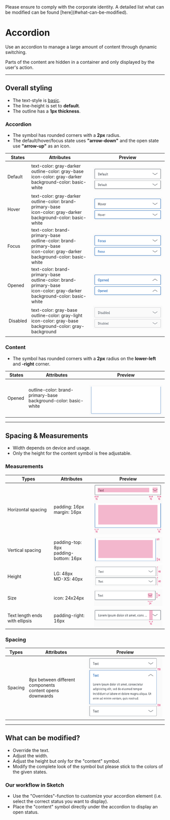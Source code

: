 <AlertInfo alertHeadline="Modifiable">
Please ensure to comply with the corporate identity. A detailed list what can be modified can be found [here](#what-can-be-modified).
</AlertInfo>

# Accordion

Use an accordion to manage a large amount of content through dynamic switching.

Parts of the content are hidden in a container and only displayed by the user's action.

---

## Overall styling

- The text-style is [basic](../../General/Typography/Typography.md#basic).
- The line-height is set to **default**.
- The outline has a **1px thickness**.


### Accordion

- The symbol has rounded corners with a **2px** radius.
- The default/hover/focus state uses **"arrow-down"** and the open state use **"arrow-up"** as an icon.

| States | Attributes | Preview |
|---|---|---|
| Default | text-color: gray-darker<br>outline-color: gray-base<br>icon-color: gray-darker<br>background-color: basic-white | ![accordion: default](assets/states/default@1x.png) |
| Hover | text-color: gray-darker<br>outline-color: brand-primary-base<br>icon-color: gray-darker<br>background-color: basic-white | ![accordion: hover](assets/states/hover@1x.png) |
| Focus | text-color: brand-primary-base<br>outline-color: brand-primary-base<br>icon-color: gray-darker<br>background-color: basic-white | ![accordion: focus](assets/states/focus@1x.png) |
| Opened | text-color: brand-primary-base<br>outline-color: brand-primary-base<br>icon-color: gray-darker<br>background-color: basic-white | ![accordion: opened](assets/states/opened@1x.png) |
| Disabled | text-color: gray-base<br>outline-color: gray-light<br>icon-color: gray-base<br>background-color: gray-background | ![accordion: disabled](assets/states/disabled@1x.png) |

### Content

- The symbol has rounded corners with a **2px** radius on the **lower-left** and **-right** corner.

| States | Attributes | Preview |
|---|---|---|
| Opened | outline-color: brand-primary-base<br>background-color: basic-white | ![content: opened](assets/content/opened@1x.png) |

---

## Spacing & Measurements

- Width depends on device and usage.
- Only the height for the content symbol is free adjustable.

### Measurements

| Types | Attributes | Preview
|---|---|---|
| Horizontal spacing | padding: 16px<br>margin: 16px | ![measurements: padding](assets/measurements/horizontal-spacing@1x.png) |
| Vertical spacing | padding-top: 8px<br>padding-bottom: 16px | ![measurements: padding](assets/measurements/vertical-spacing@1x.png) |
| Height | LG: 48px<br>MD-XS: 40px | ![measurements: padding](assets/measurements/height@1x.png) |
| Size | icon: 24x24px | ![measurements: padding](assets/measurements/icon@1x.png) |
| Text length ends with ellipsis | padding-right: 16px | ![measurements: padding](assets/measurements/horizontal-spacing-ellipsis@1x.png) |

### Spacing

| Types | Attributes | Preview
|---|---|---|
| Spacing | 8px between different components<br>content opens downwards | ![measurements: spacing](assets/measurements/spacing@1x.png) |

---

## What can be modified?

- Override the text.
- Adjust the width.
- Adjust the height but only for the "content" symbol.
- Modify the complete look of the symbol but please stick to the colors of the given states.

### Our workflow in Sketch

- Use the "Overrides"-function to customize your accordion element (i.e. select the correct status you want to display).
- Place the "content" symbol directly under the accordion to display an open status.
